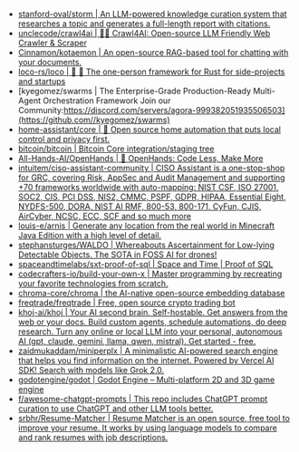 + [stanford-oval/storm | An LLM-powered knowledge curation system that researches a topic and generates a full-length report with citations.](https://github.com//stanford-oval/storm)
+ [unclecode/crawl4ai | 🚀🤖 Crawl4AI: Open-source LLM Friendly Web Crawler & Scraper](https://github.com//unclecode/crawl4ai)
+ [Cinnamon/kotaemon | An open-source RAG-based tool for chatting with your documents.](https://github.com//Cinnamon/kotaemon)
+ [loco-rs/loco | 🚂 🦀 The one-person framework for Rust for side-projects and startups](https://github.com//loco-rs/loco)
+ [kyegomez/swarms | The Enterprise-Grade Production-Ready Multi-Agent Orchestration Framework Join our Community:https://discord.com/servers/agora-999382051935506503](https://github.com//kyegomez/swarms)
+ [home-assistant/core | 🏡 Open source home automation that puts local control and privacy first.](https://github.com//home-assistant/core)
+ [bitcoin/bitcoin | Bitcoin Core integration/staging tree](https://github.com//bitcoin/bitcoin)
+ [All-Hands-AI/OpenHands | 🙌 OpenHands: Code Less, Make More](https://github.com//All-Hands-AI/OpenHands)
+ [intuitem/ciso-assistant-community | CISO Assistant is a one-stop-shop for GRC, covering Risk, AppSec and Audit Management and supporting +70 frameworks worldwide with auto-mapping: NIST CSF, ISO 27001, SOC2, CIS, PCI DSS, NIS2, CMMC, PSPF, GDPR, HIPAA, Essential Eight, NYDFS-500, DORA, NIST AI RMF, 800-53, 800-171, CyFun, CJIS, AirCyber, NCSC, ECC, SCF and so much more](https://github.com//intuitem/ciso-assistant-community)
+ [louis-e/arnis | Generate any location from the real world in Minecraft Java Edition with a high level of detail.](https://github.com//louis-e/arnis)
+ [stephansturges/WALDO | Whereabouts Ascertainment for Low-lying Detectable Objects. The SOTA in FOSS AI for drones!](https://github.com//stephansturges/WALDO)
+ [spaceandtimelabs/sxt-proof-of-sql | Space and Time | Proof of SQL](https://github.com//spaceandtimelabs/sxt-proof-of-sql)
+ [codecrafters-io/build-your-own-x | Master programming by recreating your favorite technologies from scratch.](https://github.com//codecrafters-io/build-your-own-x)
+ [chroma-core/chroma | the AI-native open-source embedding database](https://github.com//chroma-core/chroma)
+ [freqtrade/freqtrade | Free, open source crypto trading bot](https://github.com//freqtrade/freqtrade)
+ [khoj-ai/khoj | Your AI second brain. Self-hostable. Get answers from the web or your docs. Build custom agents, schedule automations, do deep research. Turn any online or local LLM into your personal, autonomous AI (gpt, claude, gemini, llama, qwen, mistral). Get started - free.](https://github.com//khoj-ai/khoj)
+ [zaidmukaddam/miniperplx | A minimalistic AI-powered search engine that helps you find information on the internet. Powered by Vercel AI SDK! Search with models like Grok 2.0.](https://github.com//zaidmukaddam/miniperplx)
+ [godotengine/godot | Godot Engine – Multi-platform 2D and 3D game engine](https://github.com//godotengine/godot)
+ [f/awesome-chatgpt-prompts | This repo includes ChatGPT prompt curation to use ChatGPT and other LLM tools better.](https://github.com//f/awesome-chatgpt-prompts)
+ [srbhr/Resume-Matcher | Resume Matcher is an open source, free tool to improve your resume. It works by using language models to compare and rank resumes with job descriptions.](https://github.com//srbhr/Resume-Matcher)
